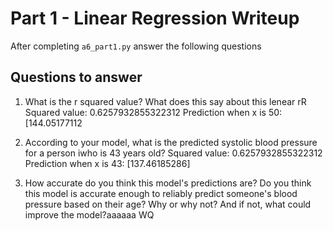# Part 1 - Linear Regression Writeup

After completing `a6_part1.py` answer the following questions

## Questions to answer

1. What is the r squared value?  What does this say about this lenear rR Squared value: 0.6257932855322312
Prediction when x is 50: [144.05177112

2. According to your model, what is the predicted systolic blood pressure for a person iwho is 43 years old?
 Squared value: 0.6257932855322312
Prediction when x is 43: [137.46185286]
3. How accurate do you think this model's predictions are?  Do you think this model is accurate enough to reliably predict someone's blood pressure based on their age?  Why or why not?  And if not, what could improve the model?aaaaaa       WQ  